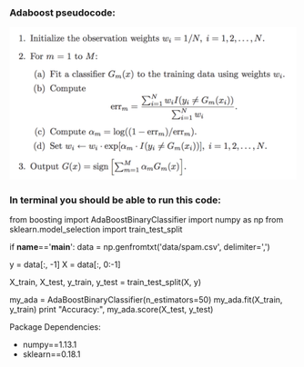### Adaboost pseudocode:
![adaboost](https://github.com/gogowenzhang/machine-learning-algorithms-python/blob/master/img/adaboost.png)


### In terminal you should be able to run this code:
from boosting import AdaBoostBinaryClassifier
import numpy as np
from sklearn.model_selection import train_test_split

if __name__=='__main__':
   data = np.genfromtxt('data/spam.csv', delimiter=',')

   y = data[:, -1]
   X = data[:, 0:-1]

   X_train, X_test, y_train, y_test = train_test_split(X, y)

   my_ada = AdaBoostBinaryClassifier(n_estimators=50)
   my_ada.fit(X_train, y_train)
   print "Accuracy:", my_ada.score(X_test, y_test)
   
   
Package Dependencies:
- numpy==1.13.1
- sklearn==0.18.1
